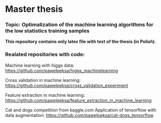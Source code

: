 # Master thesis

### Topic: Optimalization of the machine learning algorithms for the low statistics training samples

**This repository contains only latex file with text of the thesis (in Polish).**

### Realated repositories with code:

Machine learning with higgs data:
https://github.com/pawelpeksa/higgs_machinelearning

Cross validation in machine learning:
https://github.com/pawelpeksa/cross_validation_experiment

Feature extraction in machine learning:
https://github.com/pawelpeksa/feature_extraction_in_machine_learning

Cat and dogs competition from kaggle.com Application of tensorflow with data augmentation:
https://github.com/pawelpeksa/cat-dogs_tensorflow
